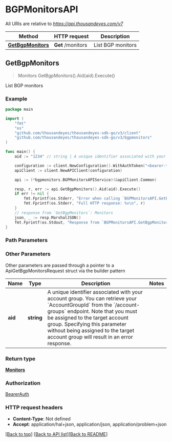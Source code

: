 # BGPMonitorsAPI

All URIs are relative to *https://api.thousandeyes.com/v7*

Method | HTTP request | Description
------------- | ------------- | -------------
[**GetBgpMonitors**](BGPMonitorsAPI.md#GetBgpMonitors) | **Get** /monitors | List BGP monitors



## GetBgpMonitors

> Monitors GetBgpMonitors().Aid(aid).Execute()

List BGP monitors



### Example

```go
package main

import (
	"fmt"
	"os"
	"github.com/thousandeyes/thousandeyes-sdk-go/v3/client"
	"github.com/thousandeyes/thousandeyes-sdk-go/v3/bgpmonitors"
)

func main() {
	aid := "1234" // string | A unique identifier associated with your account group. You can retrieve your `AccountGroupId` from the `/account-groups` endpoint. Note that you must be assigned to the target account group. Specifying this parameter without being assigned to the target account group will result in an error response. (optional)

	configuration := client.NewConfiguration().WithAuthToken("<bearer-token>")
	apiClient := client.NewAPIClient(configuration)

	api := (*bgpmonitors.BGPMonitorsAPIService)(&apiClient.Common)

	resp, r, err := api.GetBgpMonitors().Aid(aid).Execute()
	if err != nil {
		fmt.Fprintf(os.Stderr, "Error when calling `BGPMonitorsAPI.GetBgpMonitors``: %v\n", err)
		fmt.Fprintf(os.Stderr, "Full HTTP response: %v\n", r)
	}
	// response from `GetBgpMonitors`: Monitors
	json, _ := resp.MarshalJSON()
	fmt.Fprintf(os.Stdout, "Response from `BGPMonitorsAPI.GetBgpMonitors`: %v\n", string(json))
}
```

### Path Parameters



### Other Parameters

Other parameters are passed through a pointer to a ApiGetBgpMonitorsRequest struct via the builder pattern


Name | Type | Description  | Notes
------------- | ------------- | ------------- | -------------
 **aid** | **string** | A unique identifier associated with your account group. You can retrieve your &#x60;AccountGroupId&#x60; from the &#x60;/account-groups&#x60; endpoint. Note that you must be assigned to the target account group. Specifying this parameter without being assigned to the target account group will result in an error response. | 

### Return type

[**Monitors**](Monitors.md)

### Authorization

[BearerAuth](../README.md#BearerAuth)

### HTTP request headers

- **Content-Type**: Not defined
- **Accept**: application/hal+json, application/json, application/problem+json

[[Back to top]](#) [[Back to API list]](../README.md#documentation-for-api-endpoints)[[Back to README]](../README.md)


